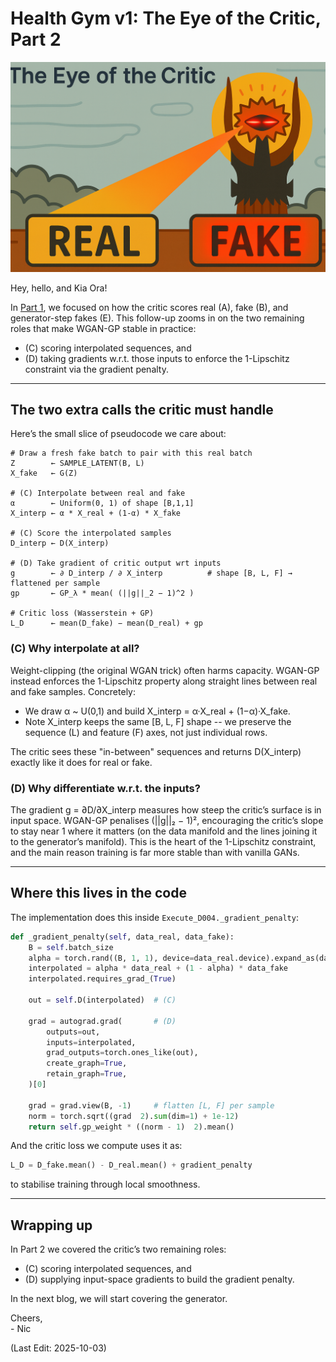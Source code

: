 # Health Gym v1: The Eye of the Critic, Part 2

<img src="Supporting_Images/ZFig038_WganV1CriticEvilSuperloaded.png" width="600"/>

Hey, hello, and Kia Ora!

In [Part 1](https://github.com/NicKuo-ResearchStuff/Health_Gym_AI/tree/main/Blogs/Blogs_Z_Implementation/Implementation08), we focused on how the critic scores real (A), fake (B), and generator-step fakes (E). This follow-up zooms in on the two remaining roles that make WGAN-GP stable in practice:

* (C) scoring interpolated sequences, and
* (D) taking gradients w.r.t. those inputs to enforce the 1-Lipschitz constraint via the gradient penalty.

---

## The two extra calls the critic must handle

Here’s the small slice of pseudocode we care about:

```text
# Draw a fresh fake batch to pair with this real batch
Z        ← SAMPLE_LATENT(B, L)
X_fake   ← G(Z)

# (C) Interpolate between real and fake
α        ← Uniform(0, 1) of shape [B,1,1]
X_interp ← α * X_real + (1-α) * X_fake

# (C) Score the interpolated samples
D_interp ← D(X_interp)

# (D) Take gradient of critic output wrt inputs
g        ← ∂ D_interp / ∂ X_interp          # shape [B, L, F] → flattened per sample
gp       ← GP_λ * mean( (||g||_2 − 1)^2 )

# Critic loss (Wasserstein + GP)
L_D      ← mean(D_fake) − mean(D_real) + gp
```

### (C) Why interpolate at all?

Weight-clipping (the original WGAN trick) often harms capacity. WGAN-GP instead enforces the 1-Lipschitz property along straight lines between real and fake samples. Concretely:

* We draw α ~ U(0,1) and build X_interp = α·X_real + (1−α)·X_fake.
* Note X_interp keeps the same [B, L, F] shape -- we preserve the sequence (L) and feature (F) axes, not just individual rows.

The critic sees these "in-between" sequences and returns D(X_interp) exactly like it does for real or fake.

### (D) Why differentiate w.r.t. the inputs?

The gradient g = ∂D/∂X_interp measures how steep the critic’s surface is in input space.
WGAN-GP penalises (||g||₂ − 1)², encouraging the critic’s slope to stay near 1 where it matters (on the data manifold and the lines joining it to the generator’s manifold). This is the heart of the 1-Lipschitz constraint, and the main reason training is far more stable than with vanilla GANs.

---

## Where this lives in the code

The implementation does this inside `Execute_D004._gradient_penalty`:

```python
def _gradient_penalty(self, data_real, data_fake):
    B = self.batch_size
    alpha = torch.rand((B, 1, 1), device=data_real.device).expand_as(data_real)
    interpolated = alpha * data_real + (1 - alpha) * data_fake
    interpolated.requires_grad_(True)

    out = self.D(interpolated)  # (C)

    grad = autograd.grad(       # (D)
        outputs=out,
        inputs=interpolated,
        grad_outputs=torch.ones_like(out),
        create_graph=True,
        retain_graph=True,
    )[0]

    grad = grad.view(B, -1)     # flatten [L, F] per sample
    norm = torch.sqrt((grad  2).sum(dim=1) + 1e-12)
    return self.gp_weight * ((norm - 1)  2).mean()
```

And the critic loss we compute uses it as:

```python
L_D = D_fake.mean() - D_real.mean() + gradient_penalty
```

to stabilise training through local smoothness.

---

## Wrapping up

In Part 2 we covered the critic’s two remaining roles:

* (C) scoring interpolated sequences, and
* (D) supplying input-space gradients to build the gradient penalty.

In the next blog, we will start covering the generator.

Cheers,</br>
\- Nic

(Last Edit: 2025-10-03)

